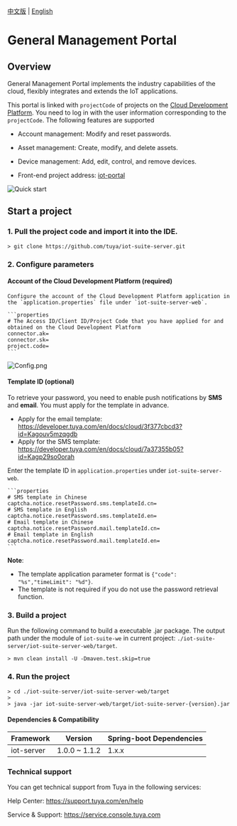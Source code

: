 
[中文版](README_zh.md) | [English](README.md)


# General Management Portal
## Overview

General Management Portal implements the industry capabilities of the cloud, flexibly integrates and extends the IoT applications.

This portal is linked with `projectCode` of projects on the [Cloud Development Platform](https://iot.tuya.com/cloud/). You need to log in with the user information corresponding to the `projectCode`. The following features are supported

- Account management: Modify and reset passwords.

- Asset management: Create, modify, and delete assets.

- Device management: Add, edit, control, and remove devices.

- Front-end project address: [iot-portal](https://github.com/tuya/iot-portal)

![Quick start](doc/images/iot-server.gif)

## Start a project
### 1. Pull the project code and import it into the IDE.

    > git clone https://github.com/tuya/iot-suite-server.git

### 2. Configure parameters
#### Account of the Cloud Development Platform (required)
    Configure the account of the Cloud Development Platform application in the `application.properties` file under `iot-suite-server-web`.

    ```properties
    # The Access ID/Client ID/Project Code that you have applied for and obtained on the Cloud Development Platform
    connector.ak=
    connector.sk=
    project.code=
    ```
![Config.png](https://airtake-public-data-1254153901.cos.ap-shanghai.myqcloud.com/content-platform/hestia/1625642228a9c1cb190dd.png)

#### Template ID (optional)

To retrieve your password, you need to enable push notifications by <b>SMS</b> and <b>email</b>. You must apply for the template in advance.
* Apply for the email template: https://developer.tuya.com/en/docs/cloud/3f377cbcd3?id=Kagouv5mzqgdb
* Apply for the SMS template: https://developer.tuya.com/en/docs/cloud/7a37355b05?id=Kagp29so0orah

Enter the template ID in `application.properties` under `iot-suite-server-web`.

    ```properties
    # SMS template in Chinese
    captcha.notice.resetPassword.sms.templateId.cn=
    # SMS template in English
    captcha.notice.resetPassword.sms.templateId.en=
    # Email template in Chinese
    captcha.notice.resetPassword.mail.templateId.cn=
    # Email template in English
    captcha.notice.resetPassword.mail.templateId.en=
    ```

**Note**:
* The template application parameter format is `{"code": "%s","timeLimit": "%d"}`.
* The template is not required if you do not use the password retrieval function.

### 3. Build a project
Run the following command to build a executable .jar package. The output path under the module of `iot-suite-we` in current project:
`./iot-suite-server/iot-suite-server-web/target`.

    > mvn clean install -U -Dmaven.test.skip=true

### 4. Run the project

    > cd ./iot-suite-server/iot-suite-server-web/target
    > 
    > java -jar iot-suite-server-web/target/iot-suite-server-{version}.jar

#### Dependencies & Compatibility

| Framework   | Version | Spring-boot Dependencies | 
| -------------- | ------------- |------------- |
| iot-server           | 1.0.0 ~ 1.1.2         | 1.x.x |

### Technical support

You can get technical support from Tuya in the following services:

Help Center: https://support.tuya.com/en/help

Service & Support: https://service.console.tuya.com
